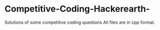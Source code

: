 # Competitive-Coding-Hackerearth-
Solutions of some competitive coding questions
All files are in cpp format.
